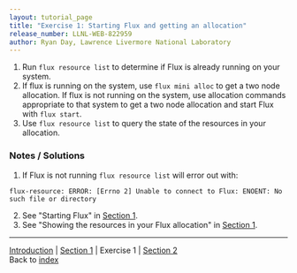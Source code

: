 ```yaml
---
layout: tutorial_page
title: "Exercise 1: Starting Flux and getting an allocation"
release_number: LLNL-WEB-822959
author: Ryan Day, Lawrence Livermore National Laboratory
---
```


1. Run `flux resource list` to determine if Flux is already running on your system.
2. If flux is running on the system, use `flux mini alloc` to get a two node allocation. If flux is not running on the system, use allocation commands appropriate to that system to get a two node allocation and start Flux with `flux start`.
3. Use `flux resource list` to query the state of the resources in your allocation.

### Notes / Solutions
1. If Flux is not running `flux resource list` will error out with:
```
flux-resource: ERROR: [Errno 2] Unable to connect to Flux: ENOENT: No such file or directory
```
2. See "Starting Flux" in [Section 1](/flux/section1).
3. See "Showing the resources in your Flux allocation" in [Section 1](/flux/section1).

---
[Introduction](/flux/intro) | [Section 1](/flux/section1) | Exercise 1 | [Section 2](/flux/section2)  
Back to [index](/flux/index)
